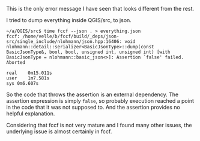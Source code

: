 This is the only error message I have seen that looks different from the rest. 

I tried to dump everything inside QGIS/src, to json. 

    ~/a/QGIS/src$ time fccf --json . > everything.json
    fccf: /home/velle/b/fccf/build/_deps/json-src/single_include/nlohmann/json.hpp:16406: void nlohmann::detail::serializer<BasicJsonType>::dump(const BasicJsonType&, bool, bool, unsigned int, unsigned int) [with BasicJsonType = nlohmann::basic_json<>]: Assertion `false' failed.
    Aborted

    real	0m15.011s
    user	1m7.581s
    sys	0m6.607s

So the code that throws the assertion is an external dependency. The assertion expression is simply `false`, so probably execution reached a point in the code that it was not supposed to. And the assertion provides no helpful explanation. 

Considering that fccf is not very mature and I found many other issues, the underlying issue is almost certainly 
in fccf. 

